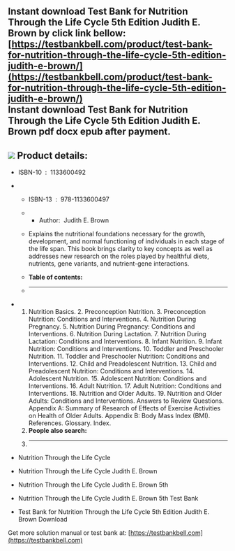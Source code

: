 Instant download **Test Bank for Nutrition Through the Life Cycle 5th Edition Judith E. Brown** by click link bellow:  
[https://testbankbell.com/product/test-bank-for-nutrition-through-the-life-cycle-5th-edition-judith-e-brown/](https://testbankbell.com/product/test-bank-for-nutrition-through-the-life-cycle-5th-edition-judith-e-brown/)  
**Instant download Test Bank for Nutrition Through the Life Cycle 5th Edition Judith E. Brown pdf docx epub after payment.**
----------------------------------------------------------------------------------------------------------------------------


![](https://testbankbell.com/wp-content/uploads/2023/05/nutrition-through-the-life-cycle-5e-brown.jpg)
**Product details:**
--------------------


* ISBN-10 ‏ : ‎ 1133600492
* * ISBN-13 ‏ : ‎ 978-1133600497
  * * Author:  Judith E. Brown
   
  * Explains the nutritional foundations necessary for the growth, development, and normal functioning of individuals in each stage of the life span. This book brings clarity to key concepts as well as addresses new research on the roles played by healthful diets, nutrients, gene variants, and nutrient-gene interactions.
  * **Table of contents:**
  * ----------------------
 
* 1. Nutrition Basics. 2. Preconception Nutrition. 3. Preconception Nutrition: Conditions and Interventions. 4. Nutrition During Pregnancy. 5. Nutrition During Pregnancy: Conditions and Interventions. 6. Nutrition During Lactation. 7. Nutrition During Lactation: Conditions and Interventions. 8. Infant Nutrition. 9. Infant Nutrition: Conditions and Interventions. 10. Toddler and Preschooler Nutrition. 11. Toddler and Preschooler Nutrition: Conditions and Interventions. 12. Child and Preadolescent Nutrition. 13. Child and Preadolescent Nutrition: Conditions and Interventions. 14. Adolescent Nutrition. 15. Adolescent Nutrition: Conditions and Interventions. 16. Adult Nutrition. 17. Adult Nutrition: Conditions and Interventions. 18. Nutrition and Older Adults. 19. Nutrition and Older Adults: Conditions and Interventions. Answers to Review Questions. Appendix A: Summary of Research of Effects of Exercise Activities on Health of Older Adults. Appendix B: Body Mass Index (BMI). References. Glossary. Index.
  2. **People also search:**
  3. -----------------------
 
* Nutrition Through the Life Cycle
* Nutrition Through the Life Cycle Judith E. Brown
* Nutrition Through the Life Cycle Judith E. Brown 5th
* Nutrition Through the Life Cycle Judith E. Brown 5th Test Bank
* Test Bank for Nutrition Through the Life Cycle 5th Edition Judith E. Brown Download

 Get more solution manual or test bank at: [https://testbankbell.com](https://testbankbell.com)
